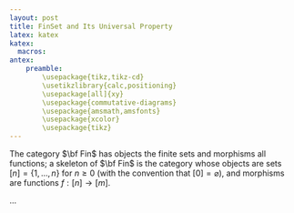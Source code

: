 ```yaml
---
layout: post
title: FinSet and Its Universal Property
latex: katex
katex:
  macros:
antex:
    preamble:
        \usepackage{tikz,tikz-cd}
        \usetikzlibrary{calc,positioning}
        \usepackage[all]{xy}
        \usepackage{commutative-diagrams}
        \usepackage{amsmath,amsfonts}
        \usepackage{xcolor}
        \usepackage{tikz}
---
```


The category $\bf Fin$ has objects the finite sets and morphisms all functions; a skeleton of $\bf Fin$ is the category whose objects are sets $[n]=\{1,\dots,n\}$ for $n\ge 0$ (with the convention that $[0]=\varnothing$), and morphisms are functions $f : [n] \to [m]$.

...